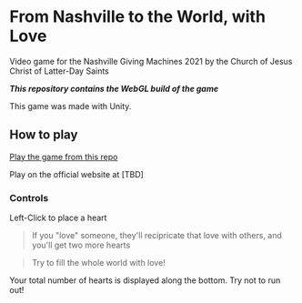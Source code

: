 # From Nashville to the World, with Love

Video game for the Nashville Giving Machines 2021 by the Church of Jesus Christ of Latter-Day Saints

***This repository contains the WebGL build of the game***

This game was made with Unity.

## How to play

[Play the game from this repo](https://epic-doughnut.github.io/From-Nashville-to-the-World-with-Love/)

Play on the official website at
[TBD]

### Controls
Left-Click to place a heart

> If you "love" someone, they'll recipricate that love with others, and you'll get two more hearts

> Try to fill the whole world with love!

Your total number of hearts is displayed along the bottom. Try not to run out!
